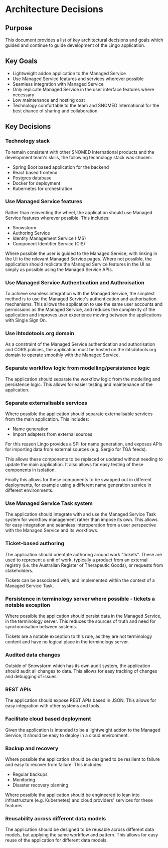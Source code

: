 # Architecture Decisions

## Purpose

This document provides a list of key architectural decisions and goals which guided and continue to
guide development of the Lingo application.

## Key Goals

- Lightweight addon application to the Managed Service
- Use Managed Service features and services wherever possible
- Seamless integration with Managed Service
- Only replicate Managed Service in the user interface features where necessary
- Low maintenance and hosting cost
- Technology comfortable to the team and SNOMED International for the best chance of sharing and
  collaboration

## Key Decisions

### Technology stack

To remain consistent with other SNOMED International products and the development team's skills,
the following technology stack was chosen:

- Spring Boot based application for the backend
- React based frontend
- Postgres database
- Docker for deployment
- Kubernetes for orchestration

### Use Managed Service features

Rather than reinventing the wheel, the application should use Managed Service features wherever
possible. This includes:

- Snowstorm
- Authoring Service
- Identity Management Service (IMS)
- Component Identifier Service (CIS)

Where possible the user is guided to the Managed Service, with linking in the UI to the relevant
Managed Service pages. Where not possible, the application should replicate the Managed Service
features in the UI as simply as possible using the Managed Service APIs.

### Use Managed Service Authentication and Authroisation

To achieve seamless integration with the Managed Service, the simplest method is to use the Managed
Service's authentication and authorisation mechanisms. This allows the application to use the same
user accounts and permissions as the Managed Service, and reduces the complexity of the application
and improves user experience moving between the applications with Single Sign On.

### Use ihtsdotools.org domain

As a constraint of the Managed Service authentication and authorisation and CORS policies, the
application must be hosted on the ihtsdotools.org domain to operate smoothly with the Managed
Service.

### Separate workflow logic from modelling/persistence logic

The application should separate the workflow logic from the modelling and persistence logic. This
allows for easier testing and maintenance of the application.

### Separate externalisable services

Where possible the application should separate externalisable services from the main application.
This includes:

- Name generation
- Import adapters from external sources

For this reason Lingo provides a SPI for name generation, and exposes APIs for importing data from
external sources (e.g. Sergio for TGA feeds).

This allows these components to be replaced or updated without needing to update the main
application. It also allows for easy testing of these components in isolation.

Finally this allows for these components to be swapped out in different deployments, for example
using a different name generation service in different environments.

### Use Managed Service Task system

The application should integrate with and use the Managed Service Task system for workflow management
rather than impose its own. This allows for easy integration and seamless interoperation from a user
perspective with the Managed Service and its workflows.

### Ticket-based authoring

The application should orientate authoring around work "tickets". These are used to represent a unit of work,
typically a product from an external registry (i.e. the Australian Register of Therapeutic Goods),
or requests from stakeholders.

Tickets can be associated with, and implemented within the context of a Managed Service Task.

### Persistence in terminology server where possible - tickets a notable exception

Where possible the application should persist data in the Managed Service, in the terminology
server. This reduces the sources of truth and need for synchronisation between systems.

Tickets are a notable exception to this rule, as they are not terminology content and have no
logical place in the terminology server.

### Audited data changes

Outside of Snowstorm which has its own audit system, the application should audit all changes to
data. This allows for easy tracking of changes and debugging of issues.

### REST APIs

The application should expose REST APIs based in JSON. This allows for easy integration with other
systems and tools.

### Facilitate cloud based deployment

Given the application is intended to be a lightweight addon to the Managed Service, it should be
easy to deploy in a cloud environment.

### Backup and recovery

Where possible the application should be designed to be resilient to failure and easy to recover
from failure. This includes:

- Regular backups
- Monitoring
- Disaster recovery planning

Where possible the application should be engineered to lean into infrastructure (e.g. Kubernetes)
and cloud providers' services for these features.

### Reusability across different data models

The application should be designed to be reusable across different data models, but applying the same
workflow and pattern. This allows for easy reuse of the application for different data models.
